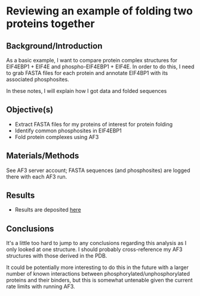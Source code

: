 # Reviewing an example of folding two proteins together

## Background/Introduction

As a basic example, I want to compare protein complex structures for EIF4EBP1 + EIF4E and phospho-EIF4EBP1 + EIF4E. In order to do this, I need to grab FASTA files for each protein and annotate EIF4BP1 with its associated phosphosites.

In these notes, I will explain how I got data and folded sequences

## Objective(s)

- Extract FASTA files for my proteins of interest for protein folding
- Identify common phosphosites in EIF4EBP1
- Fold protein complexes using AF3

## Materials/Methods

See AF3 server account; FASTA sequences (and phosphosites) are logged there with each AF3 run. 

## Results

- Results are deposited [here](../../results/20240714_fold_protein_complex)

## Conclusions

It's a little too hard to jump to any conclusions regarding this analysis as I only looked at one structure. I should probably cross-reference my AF3 structures with those derived in the PDB.

It could be potentially more interesting to do this in the future with a larger number of known interactions between phosphorylated/unphosphorylated proteins and their binders, but this is somewhat untenable given the current rate limits with running AF3.